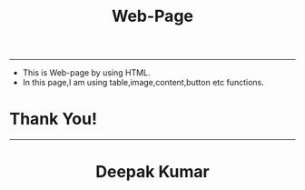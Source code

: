 <br><h1 align="center"> 
 Web-Page
  </h1><br>

  
  ------
  
  
- This is Web-page by using HTML.
- In this page,I am using table,image,content,button etc functions.

<h1 align="left">Thank You!
  </h1>

-----

<h1 align="center">Deepak Kumar
 </h1>

